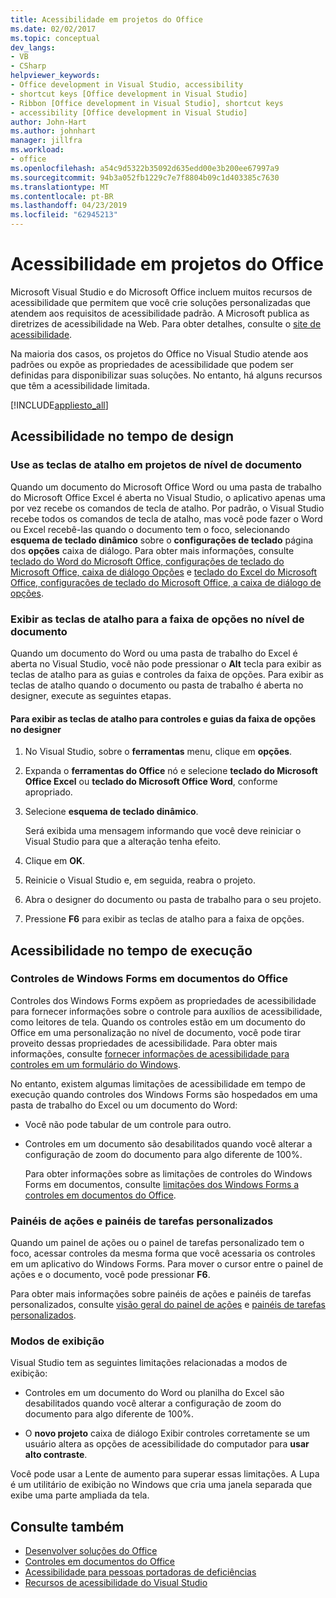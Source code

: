 ```yaml
---
title: Acessibilidade em projetos do Office
ms.date: 02/02/2017
ms.topic: conceptual
dev_langs:
- VB
- CSharp
helpviewer_keywords:
- Office development in Visual Studio, accessibility
- shortcut keys [Office development in Visual Studio]
- Ribbon [Office development in Visual Studio], shortcut keys
- accessibility [Office development in Visual Studio]
author: John-Hart
ms.author: johnhart
manager: jillfra
ms.workload:
- office
ms.openlocfilehash: a54c9d5322b35092d635edd00e3b200ee67997a9
ms.sourcegitcommit: 94b3a052fb1229c7e7f8804b09c1d403385c7630
ms.translationtype: MT
ms.contentlocale: pt-BR
ms.lasthandoff: 04/23/2019
ms.locfileid: "62945213"
---
```

# <a name="accessibility-in-office-projects"></a>Acessibilidade em projetos do Office

Microsoft Visual Studio e do Microsoft Office incluem muitos recursos de acessibilidade que permitem que você crie soluções personalizadas que atendem aos requisitos de acessibilidade padrão. A Microsoft publica as diretrizes de acessibilidade na Web. Para obter detalhes, consulte o [site de acessibilidade](http://go.microsoft.com/fwlink/?LinkID=37113).

Na maioria dos casos, os projetos do Office no Visual Studio atende aos padrões ou expõe as propriedades de acessibilidade que podem ser definidas para disponibilizar suas soluções. No entanto, há alguns recursos que têm a acessibilidade limitada.

[!INCLUDE[appliesto_all](../vsto/includes/appliesto-all-md.md)]

## <a name="accessibility-at-design-time"></a>Acessibilidade no tempo de design

### <a name="use-shortcut-keys-in-document-level-projects"></a>Use as teclas de atalho em projetos de nível de documento
 Quando um documento do Microsoft Office Word ou uma pasta de trabalho do Microsoft Office Excel é aberta no Visual Studio, o aplicativo apenas uma por vez recebe os comandos de tecla de atalho. Por padrão, o Visual Studio recebe todos os comandos de tecla de atalho, mas você pode fazer o Word ou Excel recebê-las quando o documento tem o foco, selecionando **esquema de teclado dinâmico** sobre o **configurações de teclado** página dos **opções** caixa de diálogo. Para obter mais informações, consulte [teclado do Word do Microsoft Office, configurações de teclado do Microsoft Office, caixa de diálogo Opções](../vsto/microsoft-office-word-keyboard-microsoft-office-keyboard-settings-options-dialog-box.md) e [teclado do Excel do Microsoft Office, configurações de teclado do Microsoft Office, a caixa de diálogo de opções](../vsto/microsoft-office-excel-keyboard-microsoft-office-keyboard-settings-options-dialog-box.md).

### <a name="display-shortcut-keys-for-the-ribbon-in-document-level-projects"></a>Exibir as teclas de atalho para a faixa de opções no nível de documento
 Quando um documento do Word ou uma pasta de trabalho do Excel é aberta no Visual Studio, você não pode pressionar o **Alt** tecla para exibir as teclas de atalho para as guias e controles da faixa de opções. Para exibir as teclas de atalho quando o documento ou pasta de trabalho é aberta no designer, execute as seguintes etapas.

#### <a name="to-view-shortcut-keys-for-ribbon-tabs-and-controls-in-the-designer"></a>Para exibir as teclas de atalho para controles e guias da faixa de opções no designer

1. No Visual Studio, sobre o **ferramentas** menu, clique em **opções**.

2. Expanda o **ferramentas do Office** nó e selecione **teclado do Microsoft Office Excel** ou **teclado do Microsoft Office Word**, conforme apropriado.

3. Selecione **esquema de teclado dinâmico**.

     Será exibida uma mensagem informando que você deve reiniciar o Visual Studio para que a alteração tenha efeito.

4. Clique em **OK**.

5. Reinicie o Visual Studio e, em seguida, reabra o projeto.

6. Abra o designer do documento ou pasta de trabalho para o seu projeto.

7. Pressione **F6** para exibir as teclas de atalho para a faixa de opções.

## <a name="accessibility-at-runtime"></a>Acessibilidade no tempo de execução

### <a name="windows-forms-controls-on-office-documents"></a>Controles de Windows Forms em documentos do Office
 Controles dos Windows Forms expõem as propriedades de acessibilidade para fornecer informações sobre o controle para auxílios de acessibilidade, como leitores de tela. Quando os controles estão em um documento do Office em uma personalização no nível de documento, você pode tirar proveito dessas propriedades de acessibilidade. Para obter mais informações, consulte [fornecer informações de acessibilidade para controles em um formulário do Windows](/dotnet/framework/winforms/controls/providing-accessibility-information-for-controls-on-a-windows-form).

 No entanto, existem algumas limitações de acessibilidade em tempo de execução quando controles dos Windows Forms são hospedados em uma pasta de trabalho do Excel ou um documento do Word:

- Você não pode tabular de um controle para outro.

- Controles em um documento são desabilitados quando você alterar a configuração de zoom do documento para algo diferente de 100%.

  Para obter informações sobre as limitações de controles do Windows Forms em documentos, consulte [limitações dos Windows Forms a controles em documentos do Office](../vsto/limitations-of-windows-forms-controls-on-office-documents.md).

### <a name="actions-panes-and-custom-task-panes"></a>Painéis de ações e painéis de tarefas personalizados
 Quando um painel de ações ou o painel de tarefas personalizado tem o foco, acessar controles da mesma forma que você acessaria os controles em um aplicativo do Windows Forms. Para mover o cursor entre o painel de ações e o documento, você pode pressionar **F6**.

 Para obter mais informações sobre painéis de ações e painéis de tarefas personalizados, consulte [visão geral do painel de ações](../vsto/actions-pane-overview.md) e [painéis de tarefas personalizados](../vsto/custom-task-panes.md).

### <a name="display-modes"></a>Modos de exibição

Visual Studio tem as seguintes limitações relacionadas a modos de exibição:

- Controles em um documento do Word ou planilha do Excel são desabilitados quando você alterar a configuração de zoom do documento para algo diferente de 100%.

- O **novo projeto** caixa de diálogo Exibir controles corretamente se um usuário altera as opções de acessibilidade do computador para **usar alto contraste**.

Você pode usar a Lente de aumento para superar essas limitações. A Lupa é um utilitário de exibição no Windows que cria uma janela separada que exibe uma parte ampliada da tela.

## <a name="see-also"></a>Consulte também

- [Desenvolver soluções do Office](../vsto/developing-office-solutions.md)
- [Controles em documentos do Office](../vsto/controls-on-office-documents.md)
- [Acessibilidade para pessoas portadoras de deficiências](../ide/reference/accessibility-for-people-with-disabilities.md)
- [Recursos de acessibilidade do Visual Studio](../ide/reference/accessibility-features-of-visual-studio.md)